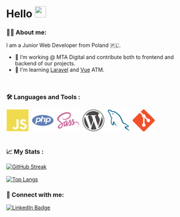 <div class="main">
  <div class="greeting">
    <h1>
      Hello
      <img src="https://media.giphy.com/media/hvRJCLFzcasrR4ia7z/giphy.gif" width="30px" height="30px"/>
    </h1>
  </div>
</div>

### :technologist: About me:
I am a Junior Web Developer from Poland :poland:.
- :wrench: I’m working @ MTA Digital and contribute both to frontend and backend of our projects.
- :book: I'm learning [Laravel](https://github.com/laravel) and [Vue](https://github.com/vuejs) ATM. 

<br>

### :hammer_and_wrench: Languages and Tools :
<div>
  <img src="https://github.com/devicons/devicon/blob/master/icons/javascript/javascript-plain.svg" title="JavaScript" alt="JavaScript" width="60" height="60"/>&nbsp;
  <img src="https://github.com/devicons/devicon/blob/master/icons/php/php-plain.svg" title="PHP" alt="PHP" width="60" height="60"/>&nbsp;
  <img src="https://github.com/devicons/devicon/blob/master/icons/sass/sass-original.svg" title="Sass" alt="Sass" width="60" height="60"/>&nbsp;
  <img src="https://github.com/devicons/devicon/blob/master/icons/wordpress/wordpress-plain.svg" title="WordPress" alt="WordPress" width="60" height="60"/>&nbsp;
  <img src="https://github.com/devicons/devicon/blob/master/icons/mysql/mysql-original.svg" title="mySQL" alt="mySQL" width="60" height="60"/>&nbsp;
  <img src="https://github.com/devicons/devicon/blob/master/icons/git/git-original.svg" title="git" alt="git" width="60" height="60"/>&nbsp;
</div>

<br>

### :chart_with_upwards_trend: My Stats :
[![GitHub Streak](http://github-readme-streak-stats.herokuapp.com?user=maxsplawski&theme=dark&background=000000)](https://git.io/streak-stats)
<br>
<br>
[![Top Langs](https://github-readme-stats.vercel.app/api/top-langs/?username=maxsplawski&layout=compact&theme=vision-friendly-dark)](https://github.com/anuraghazra/github-readme-stats)

### :handshake: Connect with me:
<a href="your-linkedin-URL](https://www.linkedin.com/in/maksymilian-sp%C5%82awski-0a6766230/">
    <img src="https://img.shields.io/badge/LinkedIn-blue?style=for-the-badge&logo=linkedin&logoColor=white" alt="LinkedIn Badge"/>
</a>
